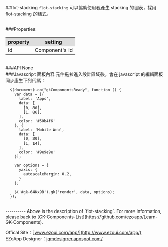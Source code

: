 ##flot-stacking
`flot-stacking` 可以協助使用者產生 stacking 的圖表，採用 flot-stacking 的樣式。 

<br/>
###Properties
<table>

<tr>
<th style="background:#ddd;">property</th>
<th style="background:#ddd;">setting</th>
</tr>

<tr>
<td>id</td>
<td>Component's id</td>
</tr>

</table>

<br/>
###API
None


<br/>
###Javascript 面板內容
元件拖拉進入設計區域後，會在 javascript 的編輯面板同步產生下列代碼：

	  $(document).on("gkComponentsReady", function () {
	    var data = [{
	      label: 'Apps',
	      data: [
	        [0, 80],
	        [1, 86],
	      ],
	      color: '#50b4f6'
	    }, {
	      label: 'Mobile Web',
	      data: [
	        [0, 20],
	        [1, 14],
	      ],
	      color: '#9e9e9e'
	    }];
	
	    var options = {
	      yaxis: {
	        autoscaleMargin: 0.2,
	      }
	    };
	
	    $('#gk-64Kx9B').gk('render', data, options);
	  });

<br/>
----------
Above is the description of `flot-stacking`. For more information, please back to [GK-Components-List](https://github.com/ezoapp/Learn-GK-Components).

Offical Site：[www.ezoui.com/app/](http://www.ezoui.com/app/)  
EZoApp Designer：[jqmdesigner.appspot.com/](http://jqmdesigner.appspot.com/)




